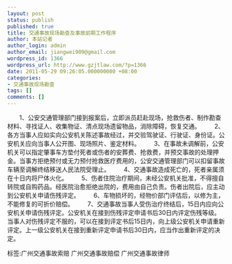 ```yaml
---
layout: post
status: publish
published: true
title: 交通事故现场勘查及事故前期工作程序
author: 本站记者
author_login: admin
author_email: jiangwei909@gmail.com
wordpress_id: 1366
wordpress_url: http://www.gzjtlaw.com/?p=1366
date: 2011-05-29 09:26:05.000000000 +08:00
categories:
- 交通事故现场勘查
tags: []
comments: []
---
```

　　1、公安交通管理部门接到报案后，立即派员赶赴现场，抢救伤者、制作勘查材料、寻找证人、收集物证、清点现场遗留物品，消除障碍，恢复交通。　　2、各方当事人应如实向公安机关陈述事故经过，并交验驾驶证、行驶证、身份证。公安机关应向当事人公开图、现场照片、鉴定材料。　　3、在事故未调解前，公安机关可以指定肇事车方垫付死者或伤者的安葬费、抢救费，并预交事故的处理押金。当事方拒绝预付或无力预付抢救医疗费用的，公安交通管理部门可以扣留事故车辆至调解终结移送人民法院受理止。　　4、交通事故造成死亡的，死者亲属须在十日内将尸体火化。　　5、伤者住院治疗期间，未经公安机关批准，不得擅自转院或自购药品。经医院治愈拒绝出院的，费用由自己负责。伤者出院后，应主动到公安机关申请伤残评定。　　6、车物损坏的，经物价部门评估后，以修为主，不能修复的可折价赔偿。　　7、交通事故当事人受伤治疗终结后，15日内应向公安机关申请伤残评定。公安机关在接到伤残评定申请书后30日内评定伤残等级。当事人对伤残评定不服的，可以在接到评定书后15日内，向上级公安机关申请重新评定。上一级公安机关在接到重新评定申请书后30日内，应当作出重新评定的决定。标签:广州交通事故索赔 广州交通事故赔偿 广州交通事故律师
